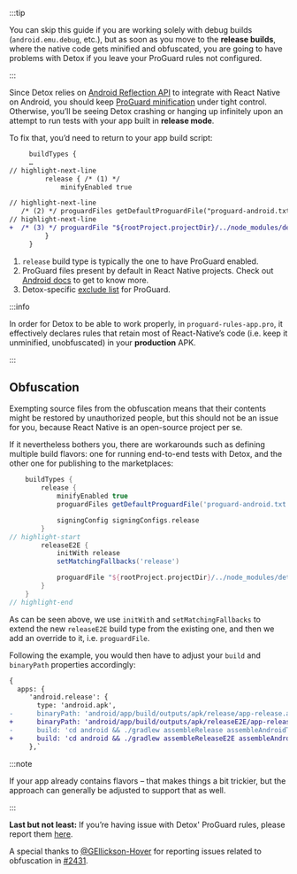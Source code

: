 
:::tip

You can skip this guide if you are working solely with debug builds (`android.emu.debug`, etc.),
but as soon as you move to the **release builds**, where the native code gets minified and obfuscated,
you are going to have problems with Detox if you leave your ProGuard rules not configured.

:::

Since Detox relies on [Android Reflection API] to integrate with React Native on Android, you should keep [ProGuard minification] under tight control.
Otherwise, you’ll be seeing Detox crashing or hanging up infinitely upon an attempt to run tests with your app built in **release mode**.

To fix that, you’d need to return to your app build script:

```diff title="app/build.gradle"
     buildTypes {
     …
// highlight-next-line
         release { /* (1) */
             minifyEnabled true

// highlight-next-line
   /* (2) */ proguardFiles getDefaultProguardFile("proguard-android.txt"), "proguard-rules.pro"
// highlight-next-line
+  /* (3) */ proguardFile "${rootProject.projectDir}/../node_modules/detox/android/detox/proguard-rules-app.pro"
         }
     }
```

1. `release` build type is typically the one to have ProGuard enabled.
1. ProGuard files present by default in React Native projects. Check out [Android docs][ProGuard minification] to get to know more.
1. Detox-specific [exclude list](https://github.com/wix/Detox/blob/master/detox/android/detox/proguard-rules.pro) for ProGuard.

:::info

In order for Detox to be able to work properly, in `proguard-rules-app.pro`, it effectively declares rules that retain most of React-Native’s code (i.e. keep it unminified, unobfuscated) in your **production** APK.

:::

## Obfuscation

Exempting source files from the obfuscation means that their contents might be restored by unauthorized people,
but this should not be an issue for you, because React Native is an open-source project per se.

If it nevertheless bothers you, there are workarounds such as defining multiple build flavors: one for running
end-to-end tests with Detox, and the other one for publishing to the marketplaces:

```gradle title="app/build.gradle"
    buildTypes {
        release {
            minifyEnabled true
            proguardFiles getDefaultProguardFile('proguard-android.txt'), 'proguard-rules.pro'

            signingConfig signingConfigs.release
        }
// highlight-start
        releaseE2E {
            initWith release
            setMatchingFallbacks('release')

            proguardFile "${rootProject.projectDir}/../node_modules/detox/android/detox/proguard-rules-app.pro"
        }
    }
// highlight-end
```

As can be seen above, we use `initWith` and `setMatchingFallbacks` to extend the new `releaseE2E` build type from
the existing one, and then we add an override to it, i.e. `proguardFile`.

Following the example, you would then have to adjust your `build` and `binaryPath` properties accordingly:

```diff
{
  apps: {
     'android.release': {
       type: 'android.apk',
-      binaryPath: 'android/app/build/outputs/apk/release/app-release.apk',
+      binaryPath: 'android/app/build/outputs/apk/releaseE2E/app-releaseE2E.apk',
-      build: 'cd android && ./gradlew assembleRelease assembleAndroidTest -DtestBuildType=release'
+      build: 'cd android && ./gradlew assembleReleaseE2E assembleAndroidTest -DtestBuildType=release'
     },`
```

:::note

If your app already contains flavors – that makes things a bit trickier, but the approach can generally be adjusted to support that as well.

:::

**Last but not least:** If you’re having issue with Detox' ProGuard rules, please report them [here](https://github.com/wix/Detox/issues/new/choose).

A special thanks to [@GEllickson-Hover](https://github.com/GEllickson-Hover) for reporting issues related to obfuscation in [#2431](https://github.com/wix/Detox/issues/2431).

[Android Reflection API]: https://developer.android.com/reference/java/lang/reflect/package-summary

[ProGuard minification]: https://developer.android.com/studio/build/shrink-code
